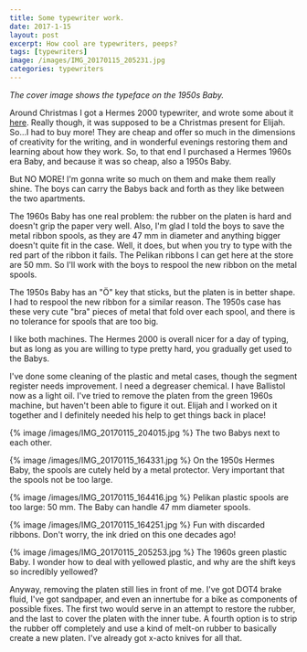 ```yaml
---
title: Some typewriter work.
date: 2017-1-15
layout: post
excerpt: How cool are typewriters, peeps?
tags: [typewriters]
image: /images/IMG_20170115_205231.jpg
categories: typewriters
---
```


_The cover image shows the typeface on the 1950s Baby._

Around Christmas I got a Hermes 2000 typewriter, and wrote some about it
[here](https://medium.com/@ripsawridge/my-hermes-2000-347734680a4a).
Really though, it was supposed to be a Christmas present for Elijah.
So...I had to buy more! They are cheap and offer so much in the dimensions
of creativity for the writing, and in wonderful evenings restoring them
and learning about how they work. So, to that end I purchased a
Hermes 1960s era Baby, and because it was so cheap, also a 1950s Baby.

But NO MORE! I'm gonna write so much on them and make them really shine.
The boys can carry the Babys back and forth as they like between the two
apartments.

The 1960s Baby has one real problem: the rubber on the platen is hard and
doesn't grip the paper very well. Also, I'm glad I told the boys to save
the metal ribbon spools, as they are 47 mm in diameter and anything bigger
doesn't quite fit in the case. Well, it does, but when you try to type
with the red part of the ribbon it fails. The Pelikan ribbons I can get
here at the store are 50 mm. So I'll work with the boys to respool the new
ribbon on the metal spools.

The 1950s Baby has an "Ö" key that sticks, but the platen is in better shape.
I had to respool the new ribbon for a similar reason. The 1950s case has
these very cute "bra" pieces of metal that fold over each spool, and there is
no tolerance for spools that are too big.

I like both machines. The Hermes 2000 is overall nicer for a day of typing,
but as long as you are willing to type pretty hard, you gradually get used
to the Babys.

I've done some cleaning of the plastic and metal cases, though the segment
register needs improvement. I need a degreaser chemical. I have Ballistol
now as a light oil. I've tried to remove the platen from the green 1960s
machine, but haven't been able to figure it out. Elijah and I worked on it
together and I definitely needed his help to get things back in place!

{% image /images/IMG_20170115_204015.jpg %}
The two Babys next to each other.

{% image /images/IMG_20170115_164331.jpg %}
On the 1950s Hermes Baby, the spools are cutely held by a metal protector.
Very important that the spools not be too large.

{% image /images/IMG_20170115_164416.jpg %}
Pelikan plastic spools are too large: 50 mm. The Baby can handle 47 mm diameter spools.

{% image /images/IMG_20170115_164251.jpg %}
Fun with discarded ribbons. Don't worry, the ink dried on this one decades ago!

{% image /images/IMG_20170115_205253.jpg %}
The 1960s green plastic Baby. I wonder how to deal with yellowed plastic, and why are the
shift keys so incredibly yellowed?

Anyway, removing the platen still lies in front of me. I've got DOT4 brake fluid,
I've got sandpaper, and even an innertube for a bike as components of possible
fixes. The first two would serve in an attempt to restore the rubber, and the
last to cover the platen with the inner tube. A fourth option is to strip the
rubber off completely and use a kind of melt-on rubber to basically create a
new platen. I've already got x-acto knives for all that.

